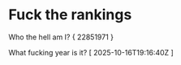 # Fuck the rankings

Who the hell am I?
{ 22851971 }

What fucking year is it?
[ 2025-10-16T19:16:40Z ]
